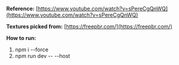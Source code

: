 **Reference:**
[https://www.youtube.com/watch?v=sPereCgQnWQ](https://www.youtube.com/watch?v=sPereCgQnWQ)

**Textures picked from:**
[https://freepbr.com/](https://freepbr.com/)

**How to run:**

1. npm i --force
2. npm run dev -- --host
